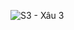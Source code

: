 ![S3 - Xâu 3](https://github.com/VanHoang110802/Competitive_Programming/assets/108053955/847f5476-4370-4b32-933d-fcf7dcfbe64f)
